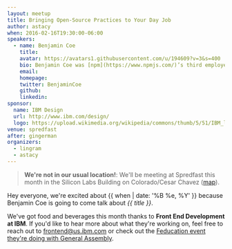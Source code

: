 ```yaml
---
layout: meetup
title: Bringing Open-Source Practices to Your Day Job
author: astacy
when: 2016-02-16T19:30:00-06:00
speakers:
  - name: Benjamin Coe
    title:
    avatar: https://avatars1.githubusercontent.com/u/194609?v=3&s=400
    bio: Benjamin Coe was [npm](https://www.npmjs.com/)’s third employee and currently leads [npm On-Site](https://www.npmjs.com/onsite), npm’s registry product for enterprises. Ben is a core contributor to [yargs](https://www.npmjs.com/package/yargs), [node-redis](https://github.com/NodeRedis/node_redis), and [nyc](https://www.npmjs.com/package/nyc); is passionate about open-source-software; and loves working to bring these best practices to the enterprise.
    email:
    homepage:
    twitter: BenjaminCoe
    github:
    linkedin:
sponsor:
  name: IBM Design
  url: http://www.ibm.com/design/
  logo: https://upload.wikimedia.org/wikipedia/commons/thumb/5/51/IBM_logo.svg/2000px-IBM_logo.svg.png
venue: spredfast
after: gingerman
organizers:
  - lingram
  - astacy
---
```


> **We're not in our usual location!**: We'll be meeting at Spredfast this month in the Silicon Labs Building on Colorado/Cesar Chavez ([map](https://www.google.com/maps/place/200+W+Cesar+Chavez+St,+Austin,+TX+78701/@30.2642656,-97.7470567,18z/data=!3m1!4b1!4m2!3m1!1s0x8644b50602c5b57d:0x4c4d44de892b1d04)).

Hey everyone, we're excited about {{ when | date: '%B %e, %Y' }} because Benjamin Coe is going to come talk about _{{ title }}_.

We've got food and beverages this month thanks to **Front End Development at IBM**. If you'd like to hear more about what they're working on, feel free to reach out to frontend@us.ibm.com or check out the [Feducation event they're doing with General Assembly](https://generalassemb.ly/education/ga-fedibm-design-present-the-importance-of-a-pattern-library/austin/21730).
